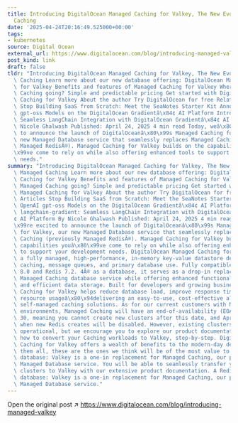 ```yaml
---
title: Introducing DigitalOcean Managed Caching for Valkey, The New Evolution of Managed
  Caching
date: '2025-04-24T20:16:49.525000+00:00'
tags:
- kubernetes
source: Digital Ocean
external_url: https://www.digitalocean.com/blog/introducing-managed-valkey
post_kind: link
draft: false
tldr: "Introducing DigitalOcean Managed Caching for Valkey, The New Evolution of Managed\
  \ Caching Learn more about our new database offering: DigitalOcean Managed Caching\
  \ for Valkey Benefits and features of Managed Caching for Valkey Where is Managed\
  \ Caching going? Simple and predictable pricing Get started with DigitalOcean Managed\
  \ Caching for Valkey About the author Try DigitalOcean for free Related Articles\
  \ Stop Building SaaS from Scratch: Meet the SeaNotes Starter Kit Announcing OpenAI\
  \ gpt-oss Models on the DigitalOcean Gradientâ\x84¢ AI Platform Introducing langchain-gradient:\
  \ Seamless LangChain Integration with DigitalOcean Gradientâ\x84¢ AI Platform By\
  \ Nicole Ghalwash Published: April 24, 2025 4 min read Today, weâ\x80\x99re excited\
  \ to announce the launch of DigitalOceanâ\x80\x99s Managed Caching for Valkey, our\
  \ new Managed Database service that seamlessly replaces Managed Caching (previously\
  \ Managed RedisÂ®). Managed Caching for Valkey builds on the capabilities youâ\x80\
  \x99ve come to rely on while also offering enhanced tools to support your development\
  \ needs."
summary: "Introducing DigitalOcean Managed Caching for Valkey, The New Evolution of\
  \ Managed Caching Learn more about our new database offering: DigitalOcean Managed\
  \ Caching for Valkey Benefits and features of Managed Caching for Valkey Where is\
  \ Managed Caching going? Simple and predictable pricing Get started with DigitalOcean\
  \ Managed Caching for Valkey About the author Try DigitalOcean for free Related\
  \ Articles Stop Building SaaS from Scratch: Meet the SeaNotes Starter Kit Announcing\
  \ OpenAI gpt-oss Models on the DigitalOcean Gradientâ\x84¢ AI Platform Introducing\
  \ langchain-gradient: Seamless LangChain Integration with DigitalOcean Gradientâ\x84\
  ¢ AI Platform By Nicole Ghalwash Published: April 24, 2025 4 min read Today, weâ\x80\
  \x99re excited to announce the launch of DigitalOceanâ\x80\x99s Managed Caching\
  \ for Valkey, our new Managed Database service that seamlessly replaces Managed\
  \ Caching (previously Managed RedisÂ®). Managed Caching for Valkey builds on the\
  \ capabilities youâ\x80\x99ve come to rely on while also offering enhanced tools\
  \ to support your development needs. DigitalOcean Managed Caching for Valkey is\
  \ a fully managed, high-performance, in-memory key-value datastore designed for\
  \ caching, message queues, and primary database use. Fully compatible with Valkey\
  \ 8.0 and Redis 7.2. 4Â® as a database, it serves as a drop-in replacement for our\
  \ Managed Caching database service while offering enhanced functionality for fast\
  \ and efficient data storage. Built for developers and growing businesses, Managed\
  \ Caching for Valkey helps reduce database load, improve response times, and optimize\
  \ resource usageâ\x80\x94delivering an easy-to-use, cost-effective alternative to\
  \ self-managed caching solutions. As for our current customers with Managed Caching\
  \ environments, Managed Caching will have an end-of-availability (EOA) date of April\
  \ 30, meaning you cannot create new clusters after this date, and April 29th is\
  \ when new Redis creates will be disabled. However, existing clusters will remain\
  \ operational, but we encourage you to explore our product documentation to learn\
  \ how to convert your Caching workloads to Valkey, step-by-step. DigitalOcean Managed\
  \ Caching for Valkey offers a wealth of benefits to the modern-day developer. Amongst\
  \ them all, these are the ones we think will be of the most value to you: A RedisÂ®-compatible\
  \ database: Valkey is a one-in replacement for Managed Caching, our previous RedisÂ®\
  \ Managed Database service. You will be able to seamlessly transfer your caching\
  \ clusters to Valkey with our extensive product documentation. A RedisÂ®-compatible\
  \ database: Valkey is a one-in replacement for Managed Caching, our previous RedisÂ®\
  \ Managed Database service."
---
```

Open the original post ↗ https://www.digitalocean.com/blog/introducing-managed-valkey

